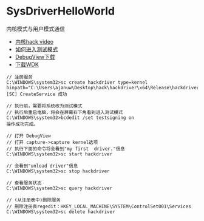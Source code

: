 # SysDriverHelloWorld

内核模式与用户模式通信

- [内核hack video](https://www.youtube.com/watch?v=9h1FsOISwX0&list=PLt9cUwGw6CYHWuMtGHSgdLUaTo7aa2lEr)
- [如何进入测试模式](https://zhuanlan.zhihu.com/p/34743309)
- [DebugView下载](https://docs.microsoft.com/en-us/sysinternals/downloads/debugview)
- [下载WDK](https://docs.microsoft.com/en-us/windows-hardware/drivers/download-the-wdk)


```
// 注册服务
C:\WINDOWS\system32>sc create hackdriver type=kernel binpath="C:\Users\ajanuw\Desktop\hack\hackdriver\x64\Release\hackdriver.sys"
[SC] CreateService 成功

// 执行前，需要将系统改为测试模式
// 执行后重启电脑，将会在屏幕右下角看到进入测试模式
C:\WINDOWS\system32>bcdedit /set testsigning on
操作成功完成。

// 打开 DebugView
// 打开 capture->capture kernel选项
// 执行下面的命令将会看到"my first  driver."信息
C:\WINDOWS\system32>sc start hackdriver

// 会看到"unload driver"信息
C:\WINDOWS\system32>sc stop hackdriver

// 查看服务状态
C:\WINDOWS\system32>sc query hackdriver

// (从注册表中)删除服务
// 删除注册表regedit：HKEY_LOCAL_MACHINE\SYSTEM\ControlSet001\Services
C:\WINDOWS\system32>sc delete hackdriver
```